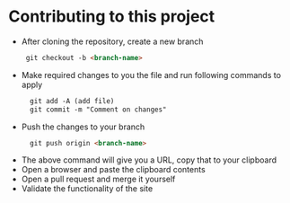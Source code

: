 # Contributing to this project

- After cloning the repository, create a new branch 
   ```md
    git checkout -b <branch-name> 
   ```
- Make required changes to you the file and run following commands to apply
   ```md
     git add -A (add file)
     git commit -m "Comment on changes"
  ``` 
- Push the changes to your branch 
   ```md
     git push origin <branch-name> 
  ``` 
- The above command will give you a URL, copy that to your clipboard
- Open a browser and paste the clipboard contents 
- Open a pull request and merge it yourself
- Validate the functionality of the site 
